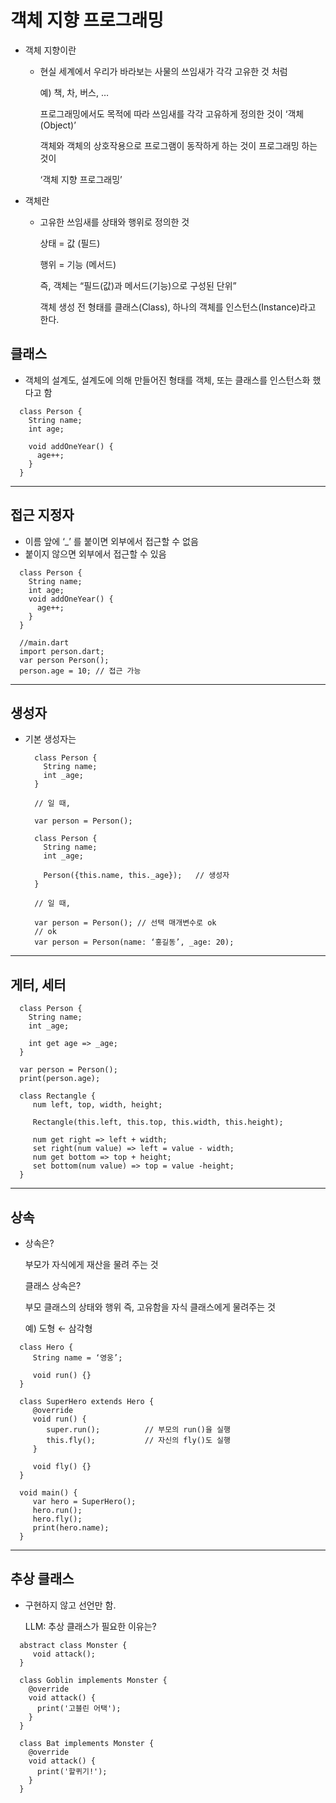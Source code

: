 # 객체 지향 프로그래밍
  - 객체 지향이란
    - 현실 세계에서 우리가 바라보는 사물의 쓰임새가 각각 고유한 것 처럼

      예) 책, 차, 버스, …

      프로그래밍에서도 목적에 따라 쓰임새를 각각 고유하게 정의한 것이 ‘객체(Object)’

      객체와 객체의 상호작용으로 프로그램이 동작하게 하는 것이 프로그래밍 하는 것이

      ‘객체 지향 프로그래밍’
  - 객체란
    - 고유한 쓰임새를 상태와 행위로 정의한 것

      상태 = 값 (필드)

      행위 = 기능 (메서드)

      즉, 객체는 “필드(값)과 메서드(기능)으로 구성된 단위”

      객체 생성 전 형태를 클래스(Class), 하나의 객체를 인스턴스(Instance)라고 한다.

## 클래스
  - 객체의 설계도, 설계도에 의해 만들어진 형태를 객체, 또는 클래스를 인스턴스화 했다고 함
  ```
    class Person {
      String name;
      int age;

      void addOneYear() {
        age++;
      }
    }
  ```
***
## 접근 지정자
  - 이름 앞에 ‘_’ 를 붙이면 외부에서 접근할 수 없음
  - 붙이지 않으면 외부에서 접근할 수 있음

  ```
    class Person {
      String name;
      int age;
      void addOneYear() {
        age++;
      }
    }

    //main.dart
    import person.dart;
    var person Person();
    person.age = 10; // 접근 가능
  ```
***
## 생성자
  - 기본 생성자는
    ```
      class Person {
        String name;
        int _age;
      }
    
      // 일 때,
    
      var person = Person();
    ```
    ```
      class Person {
        String name;
        int _age;

        Person({this.name, this._age});   // 생성자
      }

      // 일 때,

      var person = Person(); // 선택 매개변수로 ok
      // ok
      var person = Person(name: ‘홍길동’, _age: 20);
    ```
***
## 게터, 세터
  ```
    class Person {
      String name;
      int _age;

      int get age => _age;
    }

    var person = Person();
    print(person.age);
  ```
  ```
    class Rectangle {
       num left, top, width, height;

       Rectangle(this.left, this.top, this.width, this.height);

       num get right => left + width;
       set right(num value) => left = value - width;
       num get bottom => top + height;
       set bottom(num value) => top = value -height;
    }
  ```
***
## 상속
  - 상속은?

    부모가 자식에게 재산을 물려 주는 것

    클래스 상속은?
    
    부모 클래스의 상태와 행위 즉, 고유함을 자식 클래스에게 물려주는 것
    
    예) 도형 ← 삼각형
  ```
    class Hero {
       String name = ‘영웅’;

       void run() {}
    }

    class SuperHero extends Hero {
       @override
       void run() {
          super.run();			// 부모의 run()을 실행
          this.fly();			// 자신의 fly()도 실행
       }

       void fly() {}
    }

    void main() {
       var hero = SuperHero();
       hero.run();
       hero.fly();
       print(hero.name);
    }
  ```
***
## 추상 클래스
  - 구현하지 않고 선언만 함.

    LLM: 추상 클래스가 필요한 이유는?
  ```
    abstract class Monster {
       void attack();
    }

    class Goblin implements Monster {
      @override
      void attack() {
        print('고블린 어택');
      }
    }
 
    class Bat implements Monster {
      @override
      void attack() {
        print('할퀴기!');
      }
    }
  ```
